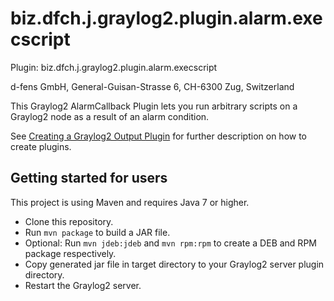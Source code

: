biz.dfch.j.graylog2.plugin.alarm.execscript
============================================

Plugin: biz.dfch.j.graylog2.plugin.alarm.execscript

d-fens GmbH, General-Guisan-Strasse 6, CH-6300 Zug, Switzerland

This Graylog2 AlarmCallback Plugin lets you run arbitrary scripts on a Graylog2 node as a result of an alarm condition.

See [Creating a Graylog2 Output Plugin](http://d-fens.ch/2015/01/07/howto-creating-a-graylog2-output-plugin/) for further description on how to create plugins.

Getting started for users
-------------------------

This project is using Maven and requires Java 7 or higher.

* Clone this repository.
* Run `mvn package` to build a JAR file.
* Optional: Run `mvn jdeb:jdeb` and `mvn rpm:rpm` to create a DEB and RPM package respectively.
* Copy generated jar file in target directory to your Graylog2 server plugin directory.
* Restart the Graylog2 server.
